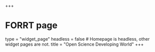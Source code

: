 +++
# FORRT page
type = "widget_page"
headless = false  # Homepage is headless, other widget pages are not.
title = "Open Science Developing World"
+++
